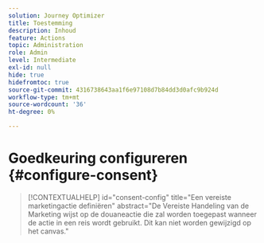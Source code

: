 ```yaml
---
solution: Journey Optimizer
title: Toestemming
description: Inhoud
feature: Actions
topic: Administration
role: Admin
level: Intermediate
exl-id: null
hide: true
hidefromtoc: true
source-git-commit: 4316738643aa1f6e97108d7b84dd3d0afc9b924d
workflow-type: tm+mt
source-wordcount: '36'
ht-degree: 0%

---
```


# Goedkeuring configureren {#configure-consent}

>[!CONTEXTUALHELP]
>id="consent-config"
>title="Een vereiste marketingactie definiëren"
>abstract="De Vereiste Handeling van de Marketing wijst op de douaneactie die zal worden toegepast wanneer de actie in een reis wordt gebruikt. Dit kan niet worden gewijzigd op het canvas."
